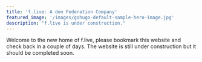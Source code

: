 ```yaml
---
title: 'f.live: A don Federation Company'
featured_image: '/images/gohugo-default-sample-hero-image.jpg'
description: "f.live is under construction."
---
```


Welcome to the new home of f.live, please bookmark this website and check back in a couple of days. The website is still under construction but it should be completed soon.
